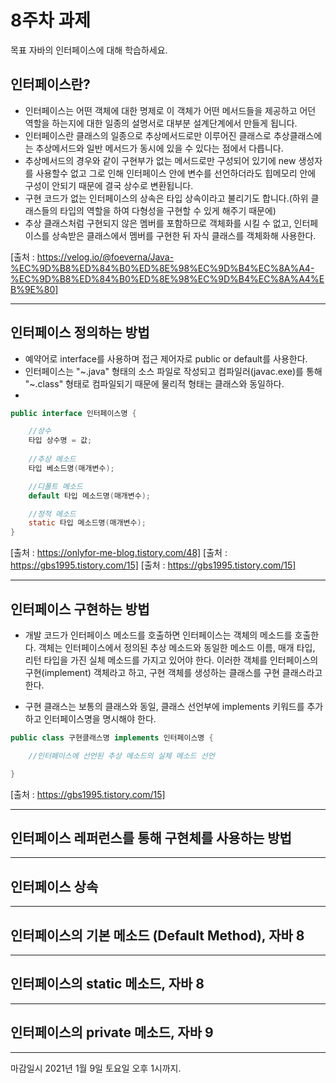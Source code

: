 8주차 과제
==
목표
자바의 인터페이스에 대해 학습하세요.

## 인터페이스란?
* 인터페이스는 어떤 객체에 대한 명제로 이 객체가 어떤 메서드들을 제공하고 어던 역할을 하는지에 대한 일종의 설명서로 대부분 설계단계에서 만들게 됩니다.
* 인터페이스란 클래스의 일종으로 추상메서드로만 이루어진 클래스로 추상클래스에는 추상메서드와 일반 메서드가 동시에 있을 수 있다는 점에서 다릅니다.
* 추상메서드의 경우와 같이 구현부가 없는 메서드로만 구성되어 있기에 new 생성자를 사용할수 없고 그로 인해 인터페이스 안에 변수를 선언하더라도 힙메모리 안에 구성이 안되기 때문에 결국 상수로 변환됩니다.
* 구현 코드가 없는 인터페이스의 상속은 타입 상속이라고 불리기도 합니다.(하위 클래스들의 타입의 역할을 하여 다형성을 구현할 수 있게 해주기 때문에)
* 추상 클래스처럼 구현되지 않은 멤버를 포함하므로 객체화를 시킬 수 없고, 인터페이스를 상속받은 클래스에서 멤버를 구현한 뒤 자식 클래스를 객체화해 사용한다.


[출처 : https://velog.io/@foeverna/Java-%EC%9D%B8%ED%84%B0%ED%8E%98%EC%9D%B4%EC%8A%A4-%EC%9D%B8%ED%84%B0%ED%8E%98%EC%9D%B4%EC%8A%A4%EB%9E%80]


---

## 인터페이스 정의하는 방법

* 예약어로 interface를 사용하며 접근 제어자로 public or default를 사용한다.
* 인터페이스는 "~.java" 형태의 소스 파일로 작성되고 컴파일러(javac.exe)를 통해 "~.class" 형태로 컴파일되기 때문에 물리적 형태는 클래스와 동일하다.
* 

```java
public interface 인터페이스명 {

    //상수
    타입 상수명 = 값;
    
    //추상 메소드
    타입 베소드명(매개변수);

    //디폴트 메소드
    default 타입 메소드명(매개변수);

    //정적 메소드
    static 타입 메소드명(매개변수);
}
```

[출처 : https://onlyfor-me-blog.tistory.com/48]
[출처 : https://gbs1995.tistory.com/15]
[출처 : https://gbs1995.tistory.com/15]

---

## 인터페이스 구현하는 방법
* 개발 코드가 인터페이스 메소드를 호출하면 인터페이스는 객체의 메소드를 호출한다.
객체는 인터페이스에서 정의된 추상 메소드와 동일한 메소드 이름, 매개 타입, 리턴 타입을 가진 실체 메소드를 가지고 있어야 한다.
이러한 객체를 인터페이스의 구현(implement) 객체라고 하고, 구현 객체를 생성하는 클래스를 구현 클래스라고 한다.

* 구현 클래스는 보통의 클래스와 동일, 클래스 선언부에 implements 키워드를 추가하고 인터페이스명을 명시해야 한다.

```java
public class 구현클래스명 implements 인터페이스명 {

    //인터페이스에 선언된 추상 메소드의 실체 메소드 선언

}
```

[출처 : https://gbs1995.tistory.com/15]

---

## 인터페이스 레퍼런스를 통해 구현체를 사용하는 방법

---

## 인터페이스 상속

---

## 인터페이스의 기본 메소드 (Default Method), 자바 8

---

## 인터페이스의 static 메소드, 자바 8

---

## 인터페이스의 private 메소드, 자바 9

---

마감일시
2021년 1월 9일 토요일 오후 1시까지.
